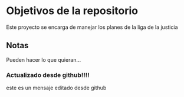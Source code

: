 # Objetivos de la repositorio

Este proyecto se encarga de manejar los planes de la liga de la justicia


## Notas
Pueden hacer lo que quieran...

### Actualizado desde github!!!!
este es un mensaje editado desde github 
